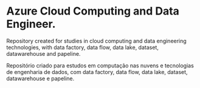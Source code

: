 # Azure Cloud Computing and Data Engineer.
Repository created for studies in cloud computing and data engineering technologies, with data factory, data flow, data lake, dataset, datawarehouse and papeline.

Repositório criado para estudos em computação nas nuvens e tecnologias de engenharia de dados, com data factory, data flow, data lake, dataset, datawarehouse e papeline. 
